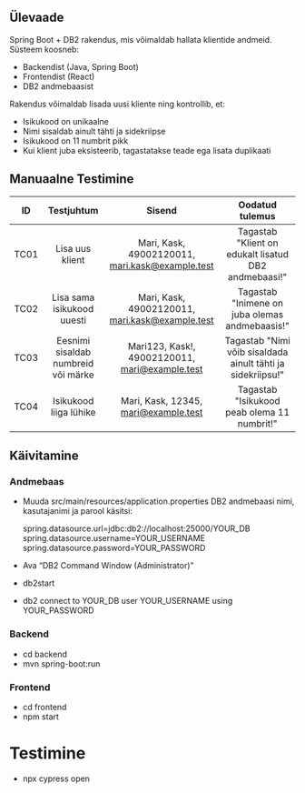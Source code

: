 ## Ülevaade

Spring Boot + DB2 rakendus, mis võimaldab hallata klientide andmeid.
Süsteem koosneb:
- Backendist (Java, Spring Boot)
- Frontendist (React)
- DB2 andmebaasist

Rakendus võimaldab lisada uusi kliente ning kontrollib, et:
- Isikukood on unikaalne
- Nimi sisaldab ainult tähti ja sidekriipse
- Isikukood on 11 numbrit pikk
- Kui klient juba eksisteerib, tagastatakse teade ega lisata duplikaati


## Manuaalne Testimine

| ID | Testjuhtum | Sisend | Oodatud tulemus |
| :--: | :--: | :--: | :--: |
| TC01 | Lisa uus klient | Mari, Kask, 49002120011, mari.kask@example.test | Tagastab "Klient on edukalt lisatud DB2 andmebaasi!" |
| TC02 | Lisa sama isikukood uuesti | Mari, Kask, 49002120011, mari.kask@example.test | Tagastab "Inimene on juba olemas andmebaasis!" |
| TC03 | Eesnimi sisaldab numbreid või märke | Mari123, Kask!, 49002120011, mari@example.test | Tagastab "Nimi võib sisaldada ainult tähti ja sidekriipsu!" |
| TC04 | Isikukood liiga lühike | Mari, Kask, 12345, mari@example.test | Tagastab "Isikukood peab olema 11 numbrit!" |


## Käivitamine

### Andmebaas
- Muuda src/main/resources/application.properties DB2 andmebaasi nimi, kasutajanimi ja parool käsitsi:
  
  spring.datasource.url=jdbc:db2://localhost:25000/YOUR_DB
  spring.datasource.username=YOUR_USERNAME
  spring.datasource.password=YOUR_PASSWORD
- Ava “DB2 Command Window (Administrator)”
- db2start
- db2 connect to YOUR_DB user YOUR_USERNAME using YOUR_PASSWORD

### Backend
- cd backend
- mvn spring-boot:run

### Frontend
- cd frontend
- npm start

# Testimine
- npx cypress open
